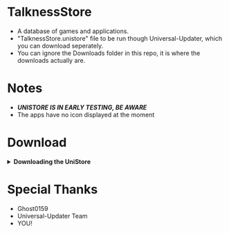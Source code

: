 # TalknessStore
- A database of games and applications.
- "TalknessStore.unistore" file to be run though Universal-Updater, which you can download seperately.
- You can ignore the Downloads folder in this repo, it is where the downloads actually are.

# Notes
- ***UNISTORE IS IN EARLY TESTING, BE AWARE***
- The apps have no icon displayed at the moment

# Download
<details><summary><B>Downloading the UniStore</B></summary>

- Head over to [here](https://github.com/TomTalker/TalknessStore/blob/master/TalknessStore.unistore) to download.
- Or alternatively use these QR Codes to download from Universal-Updater

##### QR Code (Stable)
  <a href="https://github.com/TomTalker/TalknessStore/blob/master/Downloads/Extras/TalknessStore.unistore.png?raw=true"><img src="https://github.com/TomTalker/TalknessStore/blob/master/Downloads/Extras/TalknessStore.unistore.png?raw=true" height="300px"></a>
  
##### QR Code (Unstable)
  <a href="https://github.com/TomTalker/TalknessStore/blob/master/Downloads/Extras/TalknessStoreERL.unistore.png?raw=true"><img src="https://github.com/TomTalker/TalknessStore/blob/master/Downloads/Extras/TalknessStoreERL.unistore.png?raw=true" height="300px"></a>

  </details></details>

# Special Thanks
- Ghost0159
- Universal-Updater Team
- YOU!
